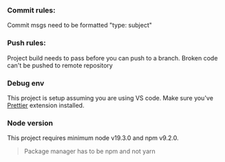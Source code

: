 ### Commit rules:

Commit msgs need to be formatted "type: subject"

### Push rules:

Project build needs to pass before you can push to a branch. Broken code can't be pushed to remote repository

### Debug env

This project is setup assuming you are using VS code. Make sure you've [Prettier](https://marketplace.visualstudio.com/items?itemName=esbenp.prettier-vscode) extension installed.


### Node version

This project requires minimum node v19.3.0 and npm v9.2.0.

> Package manager has to be npm and not yarn
